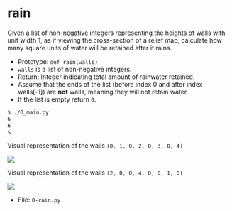 # rain

Given a list of non-negative integers representing the heights of walls with unit width 1, as if viewing the cross-section of a relief map, calculate how many square units of water will be retained after it rains.

- Prototype: `def rain(walls)`
- `walls` is a list of non-negative integers.
- Return: Integer indicating total amount of rainwater retained.
- Assume that the ends of the list (before index 0 and after index walls\[-1\]) are **not** walls, meaning they will not retain water.
- If the list is empty return `0`.

```sh
$ ./0_main.py
6
6
$
```

Visual representation of the walls `[0, 1, 0, 2, 0, 3, 0, 4]`

![](https://s3.eu-west-3.amazonaws.com/hbtn.intranet/uploads/medias/2021/4/85ef782020ac6efdc7004b62ea86724a552285b4.png?X-Amz-Algorithm=AWS4-HMAC-SHA256&X-Amz-Credential=AKIA4MYA5JM5DUTZGMZG%2F20240827%2Feu-west-3%2Fs3%2Faws4_request&X-Amz-Date=20240827T093655Z&X-Amz-Expires=86400&X-Amz-SignedHeaders=host&X-Amz-Signature=6b0bda782cac7749ecd78c9373ec795eb897dfd06b14853009248a500d0449c5)

Visual representation of the walls `[2, 0, 0, 4, 0, 0, 1, 0]`

![](https://s3.eu-west-3.amazonaws.com/hbtn.intranet/uploads/medias/2021/4/9a27c3e4e214e55b3c0b8b1439fdc99b4a184ff5.png?X-Amz-Algorithm=AWS4-HMAC-SHA256&X-Amz-Credential=AKIA4MYA5JM5DUTZGMZG%2F20240827%2Feu-west-3%2Fs3%2Faws4_request&X-Amz-Date=20240827T093655Z&X-Amz-Expires=86400&X-Amz-SignedHeaders=host&X-Amz-Signature=d89acf948fbc98c9390a465e948e62458f183963013d8ad6912866c01e78e2ff)


- File: `0-rain.py`
